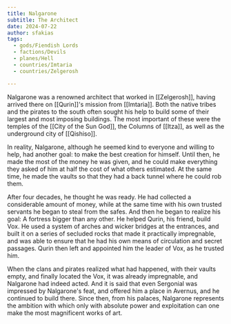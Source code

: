 ```yaml
---
title: Nalgarone
subtitle: The Architect
date: 2024-07-22
author: sfakias
tags:
  - gods/Fiendish Lords
  - factions/Devils
  - planes/Hell
  - countries/Imtaria
  - countries/Zelgerosh

---
```


Nalgarone was a renowned architect that worked in [[Zelgerosh]], having arrived there on [[Qurin]]'s mission from [[Imtaria]]. Both the native tribes and the pirates to the south often sought his help to build some of their largest and most imposing buildings. The most important of these were the temples of the [[City of the Sun God]], the Columns of [[Itza]], as well as the underground city of [[Qishiso]].

In reality, Nalgarone, although he seemed kind to everyone and willing to help, had another goal: to make the best creation for himself. Until then, he made the most of the money he was given, and he could make everything they asked of him at half the cost of what others estimated. At the same time, he made the vaults so that they had a back tunnel where he could rob them.

After four decades, he thought he was ready. He had collected a considerable amount of money, while at the same time with his own trusted servants he began to steal from the safes. And then he began to realize his goal: A fortress bigger than any other. He helped Qurin, his friend, build Vox. He used a system of arches and wicker bridges at the entrances, and built it on a series of secluded rocks that made it practically impregnable, and was able to ensure that he had his own means of circulation and secret passages. Qurin then left and appointed him the leader of Vox, as he trusted him.

When the clans and pirates realized what had happened, with their vaults empty, and finally located the Vox, it was already impregnable, and Nalgarone had indeed acted. And it is said that even Sergonial was impressed by Nalgarone's feat, and offered him a place in Avernus, and he continued to build there. Since then, from his palaces, Nalgarone represents the ambition with which only with absolute power and exploitation can one make the most magnificent works of art.